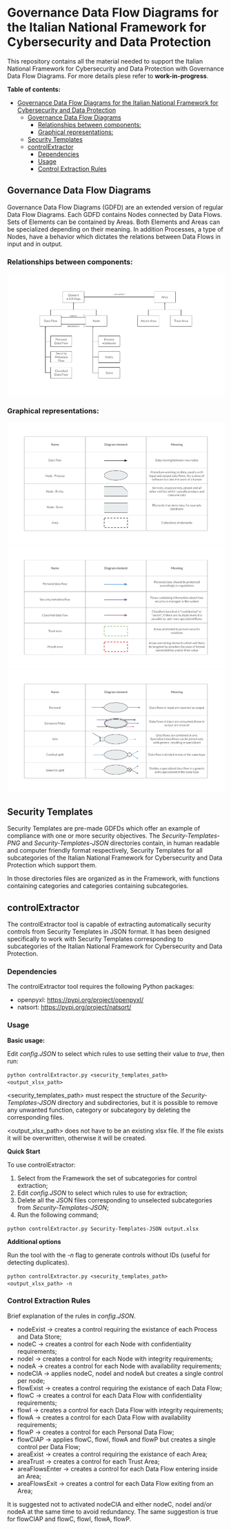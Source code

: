 # Governance Data Flow Diagrams for the Italian National Framework for Cybersecurity and Data Protection

This repository contains all the material needed to support the Italian National Framework for Cybersecurity and Data Protection with Governance Data Flow Diagrams. For more details plese refer to **work-in-progress**.

**Table of contents:**
- [Governance Data Flow Diagrams for the Italian National Framework for Cybersecurity and Data Protection](#governance-data-flow-diagrams-for-the-italian-national-framework-for-cybersecurity-and-data-protection)
  - [Governance Data Flow Diagrams](#governance-data-flow-diagrams)
    - [Relationships between components:](#relationships-between-components)
    - [Graphical representations:](#graphical-representations)
  - [Security Templates](#security-templates)
  - [controlExtractor](#controlextractor)
    - [Dependencies](#dependencies)
    - [Usage](#usage)
    - [Control Extraction Rules](#control-extraction-rules)

## Governance Data Flow Diagrams

Governance Data Flow Diagrams (GDFD) are an extended version of regular Data Flow Diagrams. Each GDFD contains Nodes connected by Data Flows. Sets of Elements can be contained by Areas. Both Elements and Areas can be specialized depending on their meaning. In addition Processes, a type of Nodes, have a behavior which dictates the relations between Data Flows in input and in output.

### Relationships between components:
![relationships](GDFD-components/GDFD-relationships.png)

### Graphical representations:

![basic components](GDFD-components/GDFD-basic-components.png)
![specilized components](GDFD-components/GDFD-specialized-components.png)
![process-behaviors](GDFD-components/GDFD-process-behavior.png)


## Security Templates

Security Templates are pre-made GDFDs which offer an example of compliance with one or more security objectives. The *Security-Templates-PNG* and *Security-Templates-JSON* directories contain, in human readable and computer friendly format respectively, Security Templates for all subcategories of the Italian National Framework for Cybersecurity and Data Protection which support them.

In those directories files are organized as in the Framework, with functions containing categories and categories containing subcategories.

## controlExtractor
The controlExtractor tool is capable of extracting automatically security controls from Security Templates in JSON format. It has been designed specifically to work with Security Templates corresponding to subcategories of the Italian National Framework for Cybersecurity and Data Protection.

### Dependencies
The controlExtractor tool requires the following Python packages:
- openpyxl: https://pypi.org/project/openpyxl/
- natsort: https://pypi.org/project/natsort/

### Usage

**Basic usage:**

Edit *config.JSON* to select which rules to use setting their value to *true*, then run:

`
python controlExtractor.py <security_templates_path> <output_xlsx_path>
`

<security_templates_path> must respect the structure of the *Security-Templates-JSON* directory and subdirectories, but it is possible to remove any unwanted function, category or subcategory by deleting the corresponding files.

<output_xlsx_path> does not have to be an existing xlsx file. If the file exists it will be overwritten, otherwise it will be created.

**Quick Start**

To use controlExtractor:
1. Select from the Framework the set of subcategories for control extraction;
2. Edit *config.JSON* to select which rules to use for extraction;
3. Delete all the JSON files corresponding to unselected subcategories from *Security-Templates-JSON*;
4. Run the following command;

`
python controlExtractor.py Security-Templates-JSON output.xlsx
`

**Additional options**

Run the tool with the *-n* flag to generate controls without IDs (useful for detecting duplicates).

`
python controlExtractor.py <security_templates_path> <output_xlsx_path> -n
`
### Control Extraction Rules

Brief explanation of the rules in *config.JSON*.
- nodeExist -> creates a control requiring the existance of each Process and Data Store;
- nodeC -> creates a control for each Node with confidentiality requirements;
- nodeI -> creates a control for each Node with integrity requirements;
- nodeA -> creates a control for each Node with availability requirements;
- nodeCIA -> applies nodeC, nodeI and nodeA but creates a single control per node;
- flowExist -> creates a control requiring the existance of each Data Flow;
- flowC -> creates a control for each Data Flow with confidentiality requirements;
- flowI -> creates a control for each Data Flow with integrity requirements;
- flowA -> creates a control for each Data Flow with availability requirements;
- flowP -> creates a control for each Personal Data Flow;
- flowCIAP -> applies flowC, flowI, flowA and flowP but creates a single control per Data Flow;
- areaExist -> creates a control requiring the existance of each Area;
- areaTrust -> creates a control for each Trust Area;
- areaFlowsEnter -> creates a control for each Data Flow entering inside an Area;
- areaFlowsExit -> creates a control for each Data Flow exiting from an Area;

It is suggested not to activated nodeCIA and either nodeC, nodeI and/or nodeA at the same time to avoid redundancy. The same suggestion is true for flowCIAP and flowC, flowI, flowA, flowP.